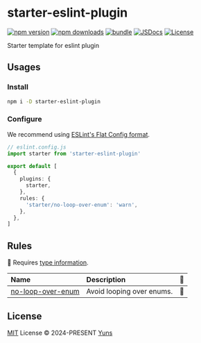 # starter-eslint-plugin

[![npm version][npm-version-src]][npm-version-href]
[![npm downloads][npm-downloads-src]][npm-downloads-href]
[![bundle][bundle-src]][bundle-href]
[![JSDocs][jsdocs-src]][jsdocs-href]
[![License][license-src]][license-href]

Starter template for eslint plugin

## Usages

### Install

```bash
npm i -D starter-eslint-plugin
```

### Configure

We recommend using [ESLint's Flat Config format](https://eslint.org/docs/latest/use/configure/configuration-files-new).

```ts
// eslint.config.js
import starter from 'starter-eslint-plugin'

export default [
  {
    plugins: {
      starter,
    },
    rules: {
      'starter/no-loop-over-enum': 'warn',
    },
  },
]
```

## Rules

💭 Requires [type information](https://typescript-eslint.io/linting/typed-linting).

| Name                                                 | Description               | 💭  |
| :--------------------------------------------------- | :------------------------ | :-- |
| [no-loop-over-enum](docs/rules/no-loop-over-enum.md) | Avoid looping over enums. | 💭  |

## License

[MIT](./LICENSE) License © 2024-PRESENT [Yuns](https://github.com/yunsii)

<!-- Badges -->

[npm-version-src]: https://img.shields.io/npm/v/starter-eslint-plugin?style=flat&colorA=080f12&colorB=1fa669
[npm-version-href]: https://npmjs.com/package/starter-eslint-plugin
[npm-downloads-src]: https://img.shields.io/npm/dm/starter-eslint-plugin?style=flat&colorA=080f12&colorB=1fa669
[npm-downloads-href]: https://npmjs.com/package/starter-eslint-plugin
[bundle-src]: https://img.shields.io/bundlephobia/minzip/starter-eslint-plugin?style=flat&colorA=080f12&colorB=1fa669&label=minzip
[bundle-href]: https://bundlephobia.com/result?p=starter-eslint-plugin
[license-src]: https://img.shields.io/github/license/antfu/starter-eslint-plugin.svg?style=flat&colorA=080f12&colorB=1fa669
[license-href]: https://github.com/antfu/starter-eslint-plugin/blob/main/LICENSE
[jsdocs-src]: https://img.shields.io/badge/jsdocs-reference-080f12?style=flat&colorA=080f12&colorB=1fa669
[jsdocs-href]: https://www.jsdocs.io/package/starter-eslint-plugin
